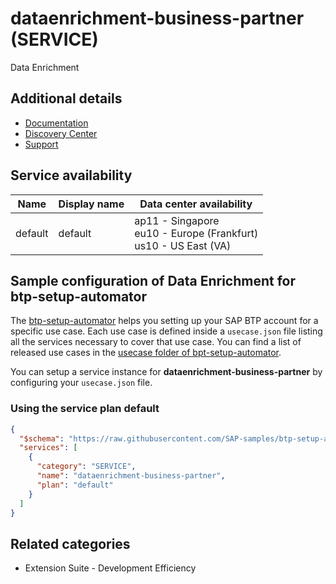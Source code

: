# dataenrichment-business-partner (SERVICE)

Data Enrichment

## Additional details

- [Documentation](https://help.sap.com/viewer/product/Cloud_Platform_Data_Enrichment/latest/en-US)
- [Discovery Center](https://discovery-center.cloud.sap/serviceCatalog/data-enrichment)
- [Support](https://help.sap.com/viewer/65de2977205c403bbc107264b8eccf4b/Cloud/en-US/5dd739823b824b539eee47b7860a00be.html)

## Service availability

| Name | Display name | Data center availability  |
|------|----------------|---------------------------|
|  default  |  default  | ap11 - Singapore<br> eu10 - Europe (Frankfurt)<br> us10 - US East (VA)  |

## Sample configuration of **Data Enrichment** for btp-setup-automator

The [btp-setup-automator](https://github.com/SAP-samples/btp-setup-automator) helps you setting up your SAP BTP account for a specific use case. Each use case is defined inside a `usecase.json` file listing all the services necessary to cover that use case. You can find a list of released use cases in the [usecase folder of bpt-setup-automator](https://github.com/SAP-samples/btp-setup-automator/tree/main/usecases).

You can setup a service instance for **dataenrichment-business-partner** by configuring your `usecase.json` file.

### Using the service plan **default**

```json
{
  "$schema": "https://raw.githubusercontent.com/SAP-samples/btp-setup-automator/main/libs/btpsa-usecase.json",
  "services": [
    {
      "category": "SERVICE",
      "name": "dataenrichment-business-partner",
      "plan": "default"      
    }
  ]
}
```

## Related categories

- Extension Suite - Development Efficiency
